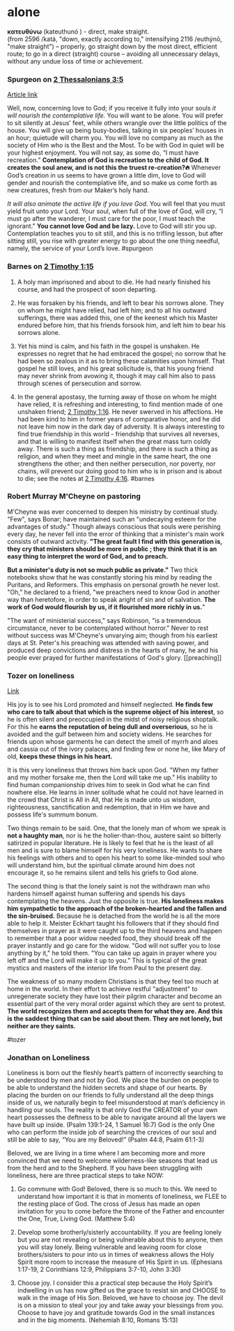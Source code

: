 # alone

**κατευθύνω** (kateuthunó ) - direct, make straight.  
(from 2596 /katá, "down, exactly according to," intensifying 2116 /euthýnō, "make straight") – properly, go straight down by the most direct, efficient route; to go in a direct (straight) course – avoiding all unnecessary delays, without any undue loss of time or achievement.

### Spurgeon on [2 Thessalonians 3:5](2Thess3#v.5)
[Article link](https://www.spurgeongems.org/sermon/chs2028.pdf)

Well, now, concerning love to God; if you receive it fully into your souls *it will nourish the contemplative life.* You will want to be alone. You will prefer to sit silently at Jesus’ feet, while others wrangle over the little politics of the house. You will give up being busy-bodies, talking in six peoples’ houses in an hour; quietude will charm you. You will love no company as much as the society of Him who is the Best and the Most. To be with God in quiet will be your highest enjoyment. You will not say, as some do, “I must have recreation.” **Contemplation of God is recreation to the child of God. It creates the soul anew, and is not this the truest re-creation?🔥** Whenever God’s creation in us seems to have grown a little dim, love to God will gender and nourish the contemplative life, and so make us come forth as new creatures, fresh from our Maker’s holy hand.

*It will also animate the active life if you love God.* You will feel that you must yield fruit unto your Lord. Your soul, when full of the love of God, will cry, “I must go after the wanderer, I must care for the poor, I must teach the ignorant.” **You cannot love God and be lazy.** Love to God will stir you up. Contemplation teaches you to sit still, and this is no trifling lesson, but after sitting still, you rise with greater energy to go about the one thing needful, namely, the service of your Lord’s love.
#spurgeon

### Barnes on [2 Timothy 1:15](2Timothy1#v.15)
1. A holy man imprisoned and about to die. He had nearly finished his course, and had the prospect of soon departing.

1. He was forsaken by his friends, and left to bear his sorrows alone. They on whom he might have relied, had left him; and to all his outward sufferings, there was added this, one of the keenest which his Master endured before him, that his friends forsook him, and left him to bear his sorrows alone.

1. Yet his mind is calm, and his faith in the gospel is unshaken. He expresses no regret that he had embraced the gospel; no sorrow that he had been so zealous in it as to bring these calamities upon himself. That gospel he still loves, and his great solicitude is, that his young friend may never shrink from avowing it, though it may call him also to pass through scenes of persecution and sorrow.

1. In the general apostasy, the turning away of those on whom he might have relied, it is refreshing and interesting, to find mention made of one unshaken friend; [2 Timothy 1:16](2Timothy1#v.16). He never swerved in his affections. He had been kind to him in former years of comparative honor, and he did not leave him now in the dark day of adversity. It is always interesting to find true friendship in this world - friendship that survives all reverses, and that is willing to manifest itself when the great mass turn coldly away. There is such a thing as friendship, and there is such a thing as religion, and when they meet and mingle in the same heart, the one strengthens the other; and then neither persecution, nor poverty, nor chains, will prevent our doing good to him who is in prison and is about to die; see the notes at [2 Timothy 4:16](https://www.studylight.org/study-desk.html?q1=2ti+4:16&t1=eng_nas&sr=1).
#barnes

### Robert Murray M'Cheyne on pastoring
M'Cheyne was ever concerned to deepen his ministry by continual study. "Few", says Bonar; have maintained such an "undecaying esteem for the advantages of study." Though always conscious that souls were perishing every day, he never fell into the error of thinking that a minister's main work consists of outward activity. **"The great fault I find with this generation is, they cry that ministers should be more in public ; they think that it is an easy thing to interpret the word of God, and to preach.**

**But a minister's duty is not so much public as private."** Two thick notebooks show that he was constantly storing his mind by reading the Puritans, and Reformers. This emphasis on personal growth he never lost. "Oh," he declared to a friend, "we preachers need to know God in another way than heretofore, in order to speak aright of sin and of salvation. **The work of God would flourish by us, if it flourished more richly in us.**"  
  
"The want of ministerial success," says Robinson, "is a tremendous circumstance, never to be contemplated without horror." Never to rest without success was M'Cheyne's unvarying aim; though from his earliest days at St. Peter's his preaching was attended with saving power, and produced deep convictions and distress in the hearts of many, he and his people ever prayed for further manifestations of God's glory.
[[preaching]]

### Tozer on loneliness
[Link](https://www.worldinvisible.com/library/tozer/5j00.0010/5j00.0010.39.htm)

His joy is to see his Lord promoted and himself neglected. **He finds few who care to talk about that which is the supreme object of his interest**, so he is often silent and preoccupied in the midst of noisy religious shoptalk. For this he **earns the reputation of being dull and overserious**, so he is avoided and the gulf between him and society widens. He searches for friends upon whose garments he can detect the smell of myrrh and aloes and cassia out of the ivory palaces, and finding few or none he, like Mary of old, **keeps these things in his heart.**

It is this very loneliness that throws him back upon God. "When my father and my mother forsake me, then the Lord will take me up." His inability to find human companionship drives him to seek in God what he can find nowhere else. He learns in inner solitude what he could not have learned in the crowd that Christ is All in All, that He is made unto us wisdom, righteousness, sanctification and redemption, that in Him we have and possess life's summum bonum.

Two things remain to be said. One, that the lonely man of whom we speak is **not a haughty man**, nor is he the holier-than-thou, austere saint so bitterly satirized in popular literature. He is likely to feel that he is the least of all men and is sure to blame himself for his very loneliness. He wants to share his feelings with others and to open his heart to some like-minded soul who will understand him, but the spiritual climate around him does not encourage it, so he remains silent and tells his griefs to God alone.

The second thing is that the lonely saint is not the withdrawn man who hardens himself against human suffering and spends his days contemplating the heavens. Just the opposite is true. **His loneliness makes him sympathetic to the approach of the broken-hearted and the fallen and the sin-bruised.** Because he is detached from the world he is all the more able to help it. Meister Eckhart taught his followers that if they should find themselves in prayer as it were caught up to the third heavens and happen to remember that a poor widow needed food, they should break off the prayer instantly and go care for the widow. "God will not suffer you to lose anything by it," he told them. "You can take up again in prayer where you left off and the Lord will make it up to you." This is typical of the great mystics and masters of the interior life from Paul to the present day.

The weakness of so many modern Christians is that they feel too much at home in the world. In their effort to achieve restful "adjustment" to unregenerate society they have lost their pilgrim character and become an essential part of the very moral order against which they are sent to protest. **The world recognizes them and accepts them for what they are. And this is the saddest thing that can be said about them. They are not lonely, but neither are they saints.**

#tozer 

### Jonathan on Loneliness
Loneliness is born out the fleshly heart’s pattern of incorrectly searching to be understood by men and not by God. We place the burden on people to be able to understand the hidden secrets and shape of our hearts. By placing the burden on our friends to fully understand all the deep things inside of us, we naturally begin to feel misunderstood at man’s deficiency in handling our souls. The reality is that only God the CREATOR of your own heart possesses the deftness to be able to navigate around all the layers we have built up inside. (Psalm 139:1-24, 1 Samuel 16:7) God is the only One who can perform the inside job of searching the crevices of our soul and still be able to say, “You are my Beloved!” (Psalm 44:8, Psalm 61:1-3)

Beloved, we are living in a time where I am becoming more and more convinced that we need to welcome wilderness-like seasons that lead us from the herd and to the Shepherd. If you have been struggling with loneliness, here are three practical steps to take NOW:

1.  Go commune with God! Beloved, there is so much to this. We need to understand how important it is that in moments of loneliness, we FLEE to the resting place of God. The cross of Jesus has made an open invitation for you to come before the throne of the Father and encounter the One, True, Living God. (Matthew 5:4)
    
2.  Develop some brotherly/sisterly accountability. If you are feeling lonely but you are not revealing or being vulnerable about this to anyone, then you will stay lonely. Being vulnerable and leaving room for close brothers/sisters to pour into us in times of weakness allows the Holy Spirit more room to increase the measure of His Spirit in us. (Ephesians 1:17-19, 2 Corinthians 12:9, Philippians 3:7-10, John 3:30)
    
3.  Choose joy. I consider this a practical step because the Holy Spirit’s indwelling in us has now gifted us the grace to resist sin and CHOOSE to walk in the image of His Son. Beloved, we have to choose joy. The devil is on a mission to steal your joy and take away your blessings from you. Choose to have joy and gratitude towards God in the small instances and in the big moments. (Nehemiah 8:10, Romans 15:13)